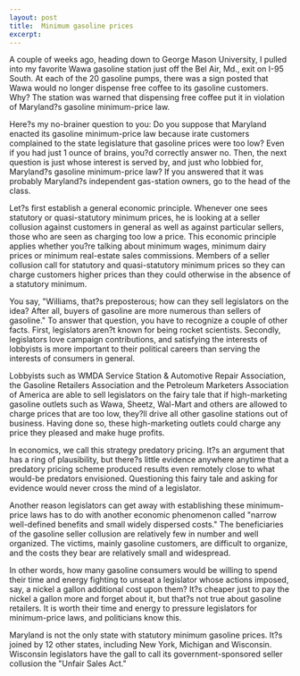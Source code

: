 ```yaml
---
layout: post
title:  Minimum gasoline prices
excerpt:
---
```




            

    

            

A couple of weeks ago, heading down to George Mason University, I pulled into my favorite Wawa gasoline station just off the Bel Air, Md., exit on I-95 South. At each of the 20 gasoline pumps, there was a sign posted that Wawa would no longer dispense free coffee to its gasoline customers. Why? The station was warned that dispensing free coffee put it in violation of Maryland?s gasoline minimum-price law. 

Here?s my no-brainer question to you: Do you suppose that Maryland enacted its gasoline minimum-price law because irate customers complained to the state legislature that gasoline prices were too low? Even if you had just 1 ounce of brains, you?d correctly answer no. Then, the next question is just whose interest is served by, and just who lobbied for, Maryland?s gasoline minimum-price law? If you answered that it was probably Maryland?s independent gas-station owners, go to the head of the class. 

Let?s first establish a general economic principle. Whenever one sees statutory or quasi-statutory minimum prices, he is looking at a seller collusion against customers in general as well as against particular sellers, those who are seen as charging too low a price. This economic principle applies whether you?re talking about minimum wages, minimum dairy prices or minimum real-estate sales commissions. Members of a seller collusion call for statutory and quasi-statutory minimum prices so they can charge customers higher prices than they could otherwise in the absence of a statutory minimum. 

You say, "Williams, that?s preposterous; how can they sell legislators on the idea? After all, buyers of gasoline are more numerous than sellers of gasoline." To answer that question, you have to recognize a couple of other facts. First, legislators aren?t known for being rocket scientists. Secondly, legislators love campaign contributions, and satisfying the interests of lobbyists is more important to their political careers than serving the interests of consumers in general. 

Lobbyists such as WMDA Service Station & Automotive Repair Association, the Gasoline Retailers Association and the Petroleum Marketers Association of America are able to sell legislators on the fairy tale that if high-marketing gasoline outlets such as Wawa, Sheetz, Wal-Mart and others are allowed to charge prices that are too low, they?ll drive all other gasoline stations out of business. Having done so, these high-marketing outlets could charge any price they pleased and make huge profits. 

In economics, we call this strategy predatory pricing. It?s an argument that has a ring of plausibility, but there?s little evidence anywhere anytime that a predatory pricing scheme produced results even remotely close to what would-be predators envisioned. Questioning this fairy tale and asking for evidence would never cross the mind of a legislator. 

Another reason legislators can get away with establishing these minimum-price laws has to do with another economic phenomenon called "narrow well-defined benefits and small widely dispersed costs." The beneficiaries of the gasoline seller collusion are relatively few in number and well organized. The victims, mainly gasoline customers, are difficult to organize, and the costs they bear are relatively small and widespread. 

In other words, how many gasoline consumers would be willing to spend their time and energy fighting to unseat a legislator whose actions imposed, say, a nickel a gallon additional cost upon them? It?s cheaper just to pay the nickel a gallon more and forget about it, but that?s not true about gasoline retailers. It is worth their time and energy to pressure legislators for minimum-price laws, and politicians know this. 

Maryland is not the only state with statutory minimum gasoline prices. It?s joined by 12 other states, including New York, Michigan and Wisconsin. Wisconsin legislators have the gall to call its government-sponsored seller collusion the "Unfair Sales Act." 

        
